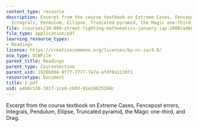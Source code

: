 ```yaml
---
content_type: resource
description: Excerpt from the course textbook on Extreme Cases, Fencepost errors,
  Integrals, Pendulum, Ellipse, Truncated pyramid, the Magic one-third, and Drag.
file: /courses/18-098-street-fighting-mathematics-january-iap-2008/a4b8c53630171ce0cb0391e2d625268c_2.pdf
file_type: application/pdf
learning_resource_types:
- Readings
license: https://creativecommons.org/licenses/by-nc-sa/4.0/
ocw_type: OCWFile
parent_title: Readings
parent_type: CourseSection
parent_uid: 1920b094-8f7f-7777-7a7a-afdf0a1110f1
resourcetype: Document
title: 2.pdf
uid: a4b8c536-3017-1ce0-cb03-91e2d625268c
---
```

Excerpt from the course textbook on Extreme Cases, Fencepost errors, Integrals, Pendulum, Ellipse, Truncated pyramid, the Magic one-third, and Drag.